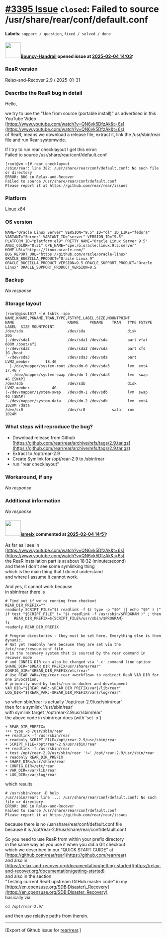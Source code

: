 [\#3395 Issue](https://github.com/rear/rear/issues/3395) `closed`: Failed to source /usr/share/rear/conf/default.conf
=====================================================================================================================

**Labels**: `support / question`, `fixed / solved / done`

#### <img src="https://avatars.githubusercontent.com/u/191564791?u=38fe9ee08c7928e95e3c592fb6cf18f832241c5a&v=4" width="50">[Bouncy-Handrail](https://github.com/Bouncy-Handrail) opened issue at [2025-02-04 14:03](https://github.com/rear/rear/issues/3395):

### ReaR version

Relax-and-Recover 2.9 / 2025-01-31

### Describe the ReaR bug in detail

Hello,

we try to use the "Use from source (portable install)" as advertised in
this YouTube Video  
[https://www.youtube.com/watch?v=QN6vk5DfzAk&t=6s](https://www.youtube.com/watch?v=QN6vk5DfzAk&t=6s)  
of ReaR, means we download a release file, extract it, link the
/usr/sbin/rear file and run Rear systemwide.

If I try to run rear checklayout I get this error:  
Failed to source /usr/share/rear/conf/default.conf

    [root@vm ~]# rear checklayout
    /sbin/rear: line 382: /usr/share/rear/conf/default.conf: No such file or directory
    ERROR: BUG in Relax-and-Recover
    Failed to source /usr/share/rear/conf/default.conf
    Please report it at https://github.com/rear/rear/issues

### Platform

Linux x64

### OS version

    NAME="Oracle Linux Server" VERSION="9.5" ID="ol" ID_LIKE="fedora" VARIANT="Server" VARIANT_ID="server" VERSION_ID="9.5" PLATFORM_ID="platform:el9" PRETTY_NAME="Oracle Linux Server 9.5" ANSI_COLOR="0;31" CPE_NAME="cpe:/o:oracle:linux:9:5:server" HOME_URL="https://linux.oracle.com/" BUG_REPORT_URL="https://github.com/oracle/oracle-linux"  ORACLE_BUGZILLA_PRODUCT="Oracle Linux 9" ORACLE_BUGZILLA_PRODUCT_VERSION=9.5 ORACLE_SUPPORT_PRODUCT="Oracle Linux" ORACLE_SUPPORT_PRODUCT_VERSION=9.5

### Backup

*No response*

### Storage layout

    [root@gisu1017 ~]# lsblk -ipo NAME,KNAME,PKNAME,TRAN,TYPE,FSTYPE,LABEL,SIZE,MOUNTPOINT
    NAME                        KNAME     PKNAME    TRAN   TYPE FSTYPE      LABEL  SIZE MOUNTPOINT
    /dev/sda                    /dev/sda                   disk                     20G 
    |-/dev/sda1                 /dev/sda1 /dev/sda         part vfat               600M /boot/efi
    |-/dev/sda2                 /dev/sda2 /dev/sda         part xfs                  1G /boot
    `-/dev/sda3                 /dev/sda3 /dev/sda         part LVM2_member       18.4G 
      |-/dev/mapper/system-root /dev/dm-0 /dev/sda3        lvm  ext4              17.4G /
      `-/dev/mapper/system-swap /dev/dm-1 /dev/sda3        lvm  swap                 4G [SWAP]
    /dev/sdb                    /dev/sdb                   disk LVM2_member          4G 
    |-/dev/mapper/system-swap   /dev/dm-1 /dev/sdb         lvm  swap                 4G [SWAP]
    `-/dev/mapper/system-data   /dev/dm-2 /dev/sdb         lvm  ext4              1020M /data
    /dev/sr0                    /dev/sr0            sata   rom                    1024M 

### What steps will reproduce the bug?

-   Download release from Github
    [https://github.com/rear/rear/archive/refs/tags/2.9.tar.gz](https://github.com/rear/rear/archive/refs/tags/2.9.tar.gz)
-   Extract to /opt/rear-2.9
-   Create Symlink for /opt/rear-2.9 to /sbin/rear
-   run "rear checklayout"

### Workaround, if any

*No response*

### Additional information

*No response*

#### <img src="https://avatars.githubusercontent.com/u/1788608?u=925fc54e2ce01551392622446ece427f51e2f0ce&v=4" width="50">[jsmeix](https://github.com/jsmeix) commented at [2025-02-04 14:51](https://github.com/rear/rear/issues/3395#issuecomment-2634214884):

As far as I see in  
[https://www.youtube.com/watch?v=QN6vk5DfzAk&t=6s](https://www.youtube.com/watch?v=QN6vk5DfzAk&t=6s)  
the ReaR installation part is at about 18:32 (minute:second)  
and there I don't see some symlinking thing  
which is the main thing that I do not understand  
and where I assume it cannot work.

And yes, it cannot work because  
in sbin/rear there is

    # Find out if we're running from checkout
    REAR_DIR_PREFIX=""
    readonly SCRIPT_FILE="$( readlink -f $( type -p "$0" || echo "$0" ) )"
    if test "$SCRIPT_FILE" != "$( readlink -f /usr/sbin/$PROGRAM )" ; then
        REAR_DIR_PREFIX=${SCRIPT_FILE%/usr/sbin/$PROGRAM}
    fi
    readonly REAR_DIR_PREFIX

    # Program directories - they must be set here. Everything else is then dynamic.
    # Not yet readonly here because they are set via the /etc/rear/rescue.conf file
    # in the recovery system that is sourced by the rear command in recover mode
    # and CONFIG_DIR can also be changed via '-c' command line option:
    SHARE_DIR="$REAR_DIR_PREFIX/usr/share/rear"
    CONFIG_DIR="$REAR_DIR_PREFIX/etc/rear"
    # Use REAR_VAR=/tmp/rear rear <workflow> to redirect ReaR VAR_DIR for one invocation,
    # primarily used by tools/run-in-docker and development
    VAR_DIR="${REAR_VAR:-$REAR_DIR_PREFIX/var}/lib/rear"
    LOG_DIR="${REAR_VAR:-$REAR_DIR_PREFIX/var}/log/rear"

so when sbin/rear is actually '/opt/rear-2.9/usr/sbin/rear'  
then for a symlink '/usr/sbin/rear'  
with symlink target '/opt/rear-2.9/usr/sbin/rear'  
the above code in sbin/rear does (with 'set -x')

    + REAR_DIR_PREFIX=
    +++ type -p /usr/sbin/rear
    ++ readlink -f /usr/sbin/rear
    + readonly SCRIPT_FILE=/opt/rear-2.9/usr/sbin/rear
    + SCRIPT_FILE=/opt/rear-2.9/usr/sbin/rear
    ++ readlink -f /usr/sbin/rear
    + test /opt/rear-2.9/usr/sbin/rear '!=' /opt/rear-2.9/usr/sbin/rear
    + readonly REAR_DIR_PREFIX
    + SHARE_DIR=/usr/share/rear
    + CONFIG_DIR=/etc/rear
    + VAR_DIR=/var/lib/rear
    + LOG_DIR=/var/log/rear

which results

    # /usr/sbin/rear -D help
    /usr/sbin/rear: line ...: /usr/share/rear/conf/default.conf: No such file or directory
    ERROR: BUG in Relax-and-Recover
    Failed to source /usr/share/rear/conf/default.conf
    Please report it at https://github.com/rear/rear/issues

because there is no /usr/share/rear/conf/default.conf file  
because it is /opt/rear-2.9/usr/share/rear/conf/default.conf

So you need to use ReaR from within your prefix directory  
in the same way as you use it when you did a Git checkout  
which we described in our "QUICK START GUIDE" at  
[https://github.com/rear/rear](https://github.com/rear/rear)  
and also in  
[https://relax-and-recover.org/documentation/getting-started](https://relax-and-recover.org/documentation/getting-started)  
and also in the section  
"Testing current ReaR upstream GitHub master code" in my  
[https://en.opensuse.org/SDB:Disaster\_Recovery](https://en.opensuse.org/SDB:Disaster_Recovery)  
basically via

    cd /opt/rear-2.9/

and then use relative paths from therein.

------------------------------------------------------------------------

\[Export of Github issue for
[rear/rear](https://github.com/rear/rear).\]
